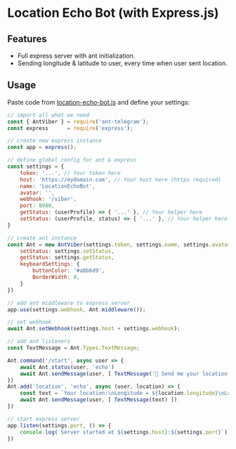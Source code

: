 # Location Echo Bot (with Express.js)

## Features
- Full express server with ant initialization.
- Sending longitude & latitude to user, every time when user sent location.

## Usage
Paste code from [location-echo-bot.js](location-echo-bot.js) and define your settings:

```js
// import all what we need
const { AntViber } = require('ant-telegram');
const express      = require('express');

// create new express instance
const app = express();

// define global config for ant & express
const settings = {
    token: '...', // Your token here
    host: 'https://mydomain.com', // Your host here (https required)
    name: 'LocationEchoBot',
    avatar: '',
    webhook: '/viber',
    port: 8080,
    getStatus: (userProfile) => { '...' }, // Your helper here
    setStatus: (userProfile, status) => { '...' }, // Your helper here
}

// create ant instance
const Ant = new AntViber(settings.token, settings.name, settings.avatar, {
    setStatus: settings.setStatus, 
    getStatus: settings.getStatus,
    keyboardSettings: {
        buttonColor: '#a0b6d9',
        BorderWidth: 0,
    }
})

// add ant middleware to express server
app.use(settings.webhook, Ant.middleware());

// set webhook 
await Ant.setWebhook(settings.host + settings.webhook);

// add ant listeners
const TextMessage = Ant.Types.TextMessage;

Ant.command('/start', async user => {
    await Ant.status(user, 'echo')
    await Ant.sendMessage(user, [ TextMessage('🚩 Send me your location!') ])
})
Ant.add('location', 'echo', async (user, location) => {
    const text = `Your location:\nLongitude = ${location.longitude}\nLatitude = ${location.latitude}`;
    await Ant.sendMessage(user, [ TextMessage(text) ])
})

// start express server
app.listen(settings.port, () => {
    console.log(`Server started at ${settings.host}:${settings.port}`);
})
```